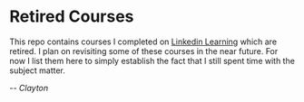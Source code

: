 # Retired Courses

This repo contains courses I completed on [Linkedin Learning](https://www.linkedin.com/learning/) which are retired. I plan on revisiting some of these courses in the near future. For now I list them here to simply establish the fact that I still spent time with the subject matter. 

*-- Clayton*